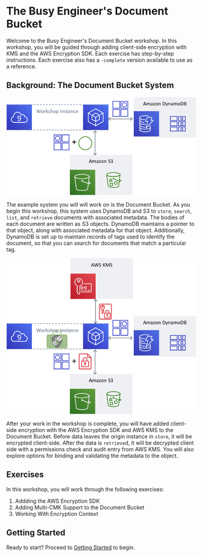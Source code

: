 # The Busy Engineer's Document Bucket

Welcome to the Busy Engineer's Document Bucket workshop. In this workshop, you will be guided through adding client-side encryption with KMS and the AWS Encryption SDK. Each exercise has step-by-step instructions. Each exercise also has a `-complete` version available to use as a reference.

## Background: The Document Bucket System

![currentarch](img/document_bucket_start.png)

The example system you will will work on is the Document Bucket. As you begin this workshop, this system uses DynamoDB and S3 to `store`, `search`, `list`, and `retrieve` documents with associated metadata. The bodies of each document are written as S3 objects. DynamoDB maintains a pointer to that object, along with associated metadata for that object. Additionally, DynamoDB is set up to maintain records of tags used to identify the document, so that you can search for documents that match a particular tag.

![finalarch](img/document_bucket_final.png)

After your work in the workshop is complete, you will have added client-side encryption with the AWS Encryption SDK and AWS KMS to the Document Bucket. Before data leaves the origin instance in `store`, it will be encrypted client-side. After the data is `retrieve`d, it will be decrypted client side with a permissions check and audit entry from AWS KMS. You will also explore options for binding and validating the metadata to the object.

## Exercises

In this workshop, you will work through the following exercises:

1. Addding the AWS Encryption SDK
1. Adding Multi-CMK Support to the Document Bucket
1. Working With Encryption Context

## Getting Started

Ready to start? Proceed to [Getting Started](./getting-started.md) to begin.
